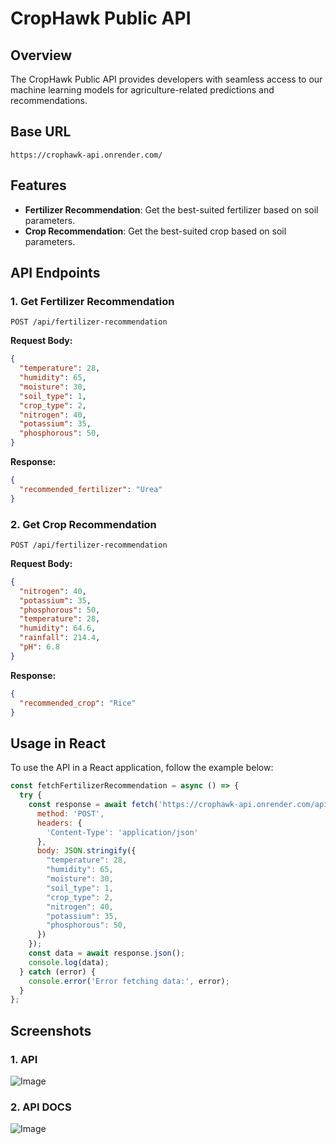 # CropHawk Public API

## Overview
The CropHawk Public API provides developers with seamless access to our machine learning models for agriculture-related predictions and recommendations.

## Base URL
```
https://crophawk-api.onrender.com/
```

## Features
- **Fertilizer Recommendation**: Get the best-suited fertilizer based on soil parameters.
- **Crop Recommendation**: Get the best-suited crop based on soil parameters.

## API Endpoints
### 1. Get Fertilizer Recommendation
```
POST /api/fertilizer-recommendation
```
**Request Body:**
```json
{
  "temperature": 28,
  "humidity": 65,
  "moisture": 30,
  "soil_type": 1,
  "crop_type": 2,
  "nitrogen": 40,
  "potassium": 35,
  "phosphorous": 50,
}
```
**Response:**
```json
{
  "recommended_fertilizer": "Urea"
}
```

### 2. Get Crop Recommendation
```
POST /api/fertilizer-recommendation
```
**Request Body:**
```json
{
  "nitrogen": 40,
  "potassium": 35,
  "phosphorous": 50,
  "temperature": 28,
  "humidity": 64.6,
  "rainfall": 214.4,
  "pH": 6.8
}
```
**Response:**
```json
{
  "recommended_crop": "Rice"
}
```

## Usage in React
To use the API in a React application, follow the example below:

```js
const fetchFertilizerRecommendation = async () => {
  try {
    const response = await fetch('https://crophawk-api.onrender.com/api/fertilizer-recommendation', {
      method: 'POST',
      headers: {
        'Content-Type': 'application/json'
      },
      body: JSON.stringify({
        "temperature": 28,
        "humidity": 65,
        "moisture": 30,
        "soil_type": 1,
        "crop_type": 2,
        "nitrogen": 40,
        "potassium": 35,
        "phosphorous": 50,
      })
    });
    const data = await response.json();
    console.log(data);
  } catch (error) {
    console.error('Error fetching data:', error);
  }
};
```

## Screenshots
### 1. API
![Image](https://github.com/user-attachments/assets/0b69744e-1922-4e86-8bf4-43fb37849922)

### 2. API DOCS
![Image](https://github.com/user-attachments/assets/6034ee1c-9243-4ee4-8f0c-5395e6e661ce)

